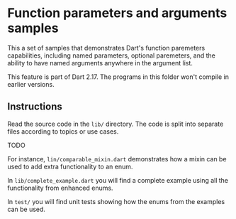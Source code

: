 # Function parameters and arguments samples

This a set of samples that demonstrates Dart's function paremeters capabilities,
including named parameters, optional paremeters, and the ability to have named
arguments anywhere in the argument list.

This feature is part of Dart 2.17. The programs in this folder won't
compile in earlier versions.

## Instructions

Read the source code in the `lib/` directory. The code is split into
separate files according to topics or use cases. 

TODO

For instance,
`lin/comparable_mixin.dart` demonstrates how a mixin can be used to add
extra functionality to an enum.

In `lib/complete_example.dart` you will find a complete example
using all the functionality from enhanced enums.

In `test/` you will find unit tests showing how the enums from the examples
can be used. 